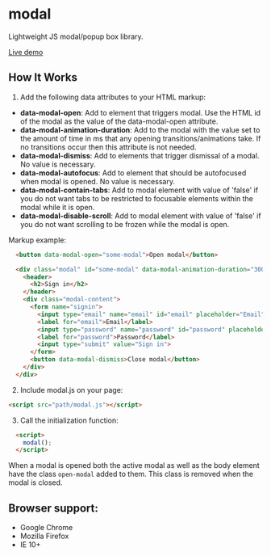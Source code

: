 # modal
Lightweight JS modal/popup box library.

[Live demo](http://s-richards.github.io/modal)

## How It Works

1. Add the following data attributes to your HTML markup:

* __data-modal-open__: Add to element that triggers modal. Use the HTML id of the modal as the value of the data-modal-open attribute.
* __data-modal-animation-duration__: Add to the modal with the value set to the amount of time in ms that any opening transitions/animations take. If no transitions occur then this attribute is not needed.
* __data-modal-dismiss__: Add to elements that trigger dismissal of a modal. No value is necessary.
* __data-modal-autofocus__: Add to element that should be autofocused when modal is opened. No value is necessary.
* __data-modal-contain-tabs__: Add to modal element with value of 'false' if you do not want tabs to be restricted to focusable elements within the modal while it is open.
* __data-modal-disable-scroll__: Add to modal element with value of 'false' if you do not want scrolling to be frozen while the modal is open.

Markup example:

```html
  <button data-modal-open="some-modal">Open modal</button>
```

```html
  <div class="modal" id="some-modal" data-modal-animation-duration="300">
    <header>
      <h2>Sign in</h2>
    </header>
    <div class="modal-content">
      <form name="signin">
        <input type="email" name="email" id="email" placeholder="Email" data-modal-autofocus>
        <label for="email">Email</label>
        <input type="password" name="password" id="password" placeholder="Password">
        <label for="password">Password</label>
        <input type="submit" value="Sign in">
      </form>
      <button data-modal-dismiss>Close modal</button>
    </div>
  </div>
```

2. Include modal.js on your page:

```html
<script src="path/modal.js"></script>
```

3. Call the initialization function:

```html
  <script>
    modal();
  </script>
```

When a modal is opened both the active modal as well as the body element have the class `open-modal` added to them. This class is removed when the modal is closed.

## Browser support:
* Google Chrome
* Mozilla Firefox
* IE 10+
